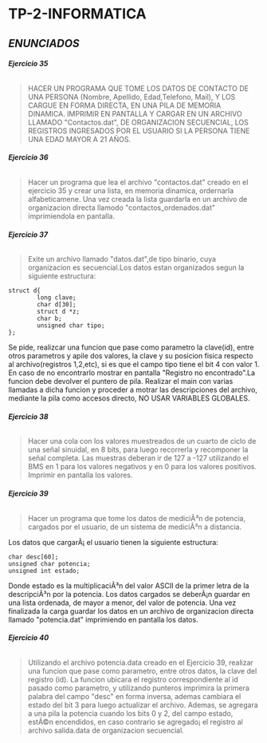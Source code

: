 # TP-2-INFORMATICA

## *ENUNCIADOS*

###### ***Ejercicio 35***
> HACER UN PROGRAMA QUE TOME LOS DATOS DE CONTACTO DE UNA PERSONA (Nombre, Apellido, Edad,Telefono, Mail), Y LOS CARGUE EN FORMA DIRECTA, EN UNA PILA DE MEMORIA DINAMICA. IMPRIMIR EN PANTALLA Y CARGAR EN UN ARCHIVO LLAMADO "Contactos.dat", DE ORGANIZACION SECUENCIAL, LOS REGISTROS INGRESADOS POR EL USUARIO SI LA PERSONA TIENE UNA EDAD MAYOR A 21 AÑOS.

###### ***Ejercicio 36*** 
> Hacer un programa que lea el archivo "contactos.dat" creado en el ejercicio 35 y crear una lista, en memoria dinamica, ordernarla alfabeticamene. Una vez creada la lista guardarla en un archivo de organizacion directa llamodo	"contactos_ordenados.dat" imprimiendola en pantalla.

###### ***Ejercicio 37*** 
>Exite un archivo llamado "datos.dat",de tipo binario, cuya organizacion es secuencial.Los datos estan organizados segun la siguiente estructura:

	struct d{
			long clave;
			char d[30];
			struct d *z;
			char b;
			unsigned char tipo;
    };
  Se pide, realizcar una funcion que pase como parametro la clave(id), entre otros parametros y apile dos valores, la clave
	y su posicion fisica respecto al archivo(registros 1,2,etc), si es que el campo tipo tiene el bit 4 con valor 1. En caso
	de no encontrarlo mostrar en pantalla "Registro no encontrado".La funcion debe devolver el puntero de pila. Realizar el main
	con varias llamadas a dicha funcion y proceder a motrar las descripciones del archivo, mediante la pila como accesos
	directo, NO USAR VARIABLES GLOBALES.

###### ***Ejercicio 38*** 
>Hacer una cola con los valores muestreados de un cuarto de ciclo de una señal sinuidal, en 8 bits, para luego recorrerla y recomponer la señal completa. Las muestras deberan ir de 127 a -127 utilizando el BMS en 1 para los valores negativos y en 0 para los valores positivos. Imprimir en pantalla los valores.

###### ***Ejercicio 39*** 
>Hacer un programa que tome los datos de mediciÃ³n de potencia, cargados por el usuario,
de un sistema de mediciÃ³n a distancia.

Los datos que cargarÃ¡ el usuario tienen la siguiente estructura:

    char desc[60];
    unsigned char potencia;
    unsigned int estado;
    
Donde estado es la multiplicaciÃ³n del valor ASCII de la primer letra de la descripciÃ³n por la potencia.
Los datos cargados se deberÃ¡n guardar en una lista ordenada, de mayor a menor, del valor de potencia.
Una vez finalizada la carga guardar los datos en un archivo de organizacion directa llamado "potencia.dat"
imprimiendo en pantalla los datos.

###### ***Ejercicio 40*** 
> Utilizando el archivo potencia.data creado en el Ejercicio 39, realizar una funcion que pase como parametro,
 entre otros datos, la clave del registro (id).
La funcion ubicara el registro correspondiente al id pasado como parametro, y utilizando punteros imprimira la primera palabra del campo "desc" en forma inversa, ademas cambiara el estado del bit 3 para luego actualizar el archivo. Ademas, se agregara a una pila la potencia cuando los bits 0 y 2, del campo estado, estÃ©n encendidos, en caso contrario se agregado¡ el registro al archivo salida.data de organizacion secuencial.
